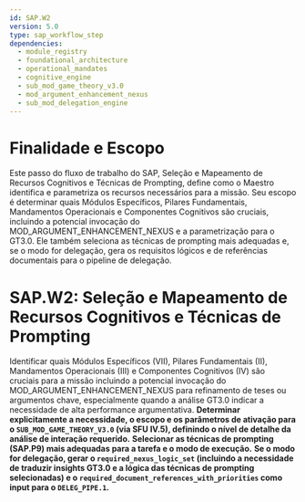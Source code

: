 ```yaml
---
id: SAP.W2
version: 5.0
type: sap_workflow_step
dependencies:
  - module_registry
  - foundational_architecture
  - operational_mandates
  - cognitive_engine
  - sub_mod_game_theory_v3.0
  - mod_argument_enhancement_nexus
  - sub_mod_delegation_engine
---
```


# Finalidade e Escopo

Este passo do fluxo de trabalho do SAP, Seleção e Mapeamento de Recursos Cognitivos e Técnicas de Prompting, define como o Maestro identifica e parametriza os recursos necessários para a missão. Seu escopo é determinar quais Módulos Específicos, Pilares Fundamentais, Mandamentos Operacionais e Componentes Cognitivos são cruciais, incluindo a potencial invocação do MOD_ARGUMENT_ENHANCEMENT_NEXUS e a parametrização para o GT3.0. Ele também seleciona as técnicas de prompting mais adequadas e, se o modo for delegação, gera os requisitos lógicos e de referências documentais para o pipeline de delegação.

# SAP.W2: Seleção e Mapeamento de Recursos Cognitivos e Técnicas de Prompting

Identificar quais Módulos Específicos (VII), Pilares Fundamentais (II), Mandamentos Operacionais (III) e Componentes Cognitivos (IV) são cruciais para a missão incluindo a potencial invocação do MOD_ARGUMENT_ENHANCEMENT_NEXUS para refinamento de teses ou argumentos chave, especialmente quando a análise GT3.0 indicar a necessidade de alta performance argumentativa. **Determinar explicitamente a necessidade, o escopo e os parâmetros de ativação para o `SUB_MOD_GAME_THEORY_V3.0` (via SFU IV.5), definindo o nível de detalhe da análise de interação requerido.** **Selecionar as técnicas de prompting (SAP.P9) mais adequadas para a tarefa e o modo de execução.** **Se o modo for delegação, gerar o `required_nexus_logic_set` (incluindo a necessidade de traduzir insights GT3.0 e a lógica das técnicas de prompting selecionadas) e o `required_document_references_with_priorities` como input para o `DELEG_PIPE.1`.**
